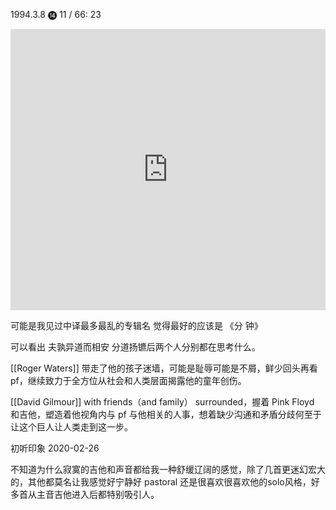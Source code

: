 1994.3.8 ⓮ 11 / 66: 23 

<iframe allow="autoplay *; encrypted-media *; fullscreen *; clipboard-write" frameborder="0" height="450" style="width:100%;max-width:660px;overflow:hidden;background:transparent;" sandbox="allow-forms allow-popups allow-same-origin allow-scripts allow-storage-access-by-user-activation allow-top-navigation-by-user-activation" src="https://embed.music.apple.com/hk/album/the-division-bell/1065976549?l=en"></iframe>

可能是我见过中译最多最乱的专辑名 觉得最好的应该是 《分 钟》 

可以看出 夫孰异道而相安 分道扬镳后两个人分别都在思考什么。

[[Roger Waters]] 带走了他的孩子迷墙，可能是耻辱可能是不屑，鲜少回头再看 pf，继续致力于全方位从社会和人类层面揭露他的童年创伤。

[[David Gilmour]] with friends（and family） surrounded，握着 Pink Floyd 和吉他，塑造着他视角内与 pf 与他相关的人事，想着缺少沟通和矛盾分歧何至于让这个巨人让人类走到这一步。 

初听印象 2020-02-26 

不知道为什么寂寞的吉他和声音都给我一种舒缓辽阔的感觉，除了几首更迷幻宏大的，其他都莫名让我感觉好宁静好 pastoral 还是很喜欢很喜欢他的solo风格，好多首从主音吉他进入后都特别吸引人。